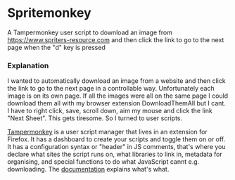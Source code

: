 # Spritemonkey

A Tampermonkey user script to download an image from https://www.spriters-resource.com and then click the link to go to the next page when the "d" key is pressed

### Explanation
I wanted to automatically download an image from a website and then click the link to go to the next page in a controllable way. Unfortunately each image is on its own page. If all the images were all on the same page I could download them all with my browser extension DownloadThemAll but I cant.  I have to right click, save, scroll down, aim my mouse and click the link "Next Sheet". This gets tiresome. So I turned to user scripts.

[Tampermonkey](https://www.tampermonkey.net) is a user script manager that lives in an extension for Firefox. It has a dashboard to create your scripts and toggle them on or off. It has a configuration syntax or "header" in JS comments, that's where you declare what sites the script runs on, what libraries to link in, metadata for organising, and special functions to do what JavaScript cannt e.g. downloading. The [documentation](https://www.tampermonkey.net/documentation.php) explains what's what.
